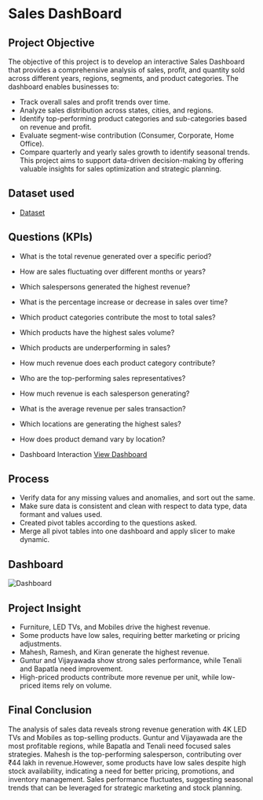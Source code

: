 # Sales DashBoard
## Project Objective
The objective of this project is to develop an interactive Sales Dashboard that provides a comprehensive analysis of sales, profit, and quantity sold across different years, regions, segments, and product categories. The dashboard enables businesses to:
- Track overall sales and profit trends over time.
- Analyze sales distribution across states, cities, and regions.
- Identify top-performing product categories and sub-categories based on revenue and profit.
- Evaluate segment-wise contribution (Consumer, Corporate, Home Office).
- Compare quarterly and yearly sales growth to identify seasonal trends.
This project aims to support data-driven decision-making by offering valuable insights for sales optimization and strategic planning.

## Dataset used
- <a href = "https://github.com/Shiva-Krishna-96/Data-Analysis-Dashboard/blob/main/Sales%20and%20Products%20Dashboard.xlsx"> Dataset </a>

## Questions (KPIs)
- What is the total revenue generated over a specific period?
- How are sales fluctuating over different months or years?
- Which salespersons generated the highest revenue?
- What is the percentage increase or decrease in sales over time?
- Which product categories contribute the most to total sales?
- Which products have the highest sales volume?
- Which products are underperforming in sales?
- How much revenue does each product category contribute?
- Who are the top-performing sales representatives?
- How much revenue is each salesperson generating?
- What is the average revenue per sales transaction?
- Which locations are generating the highest sales?
- How does product demand vary by location?

- Dashboard Interaction  <a href= "https://github.com/Shiva-Krishna-96/Data-Analysis-Dashboard/blob/main/Dashboard.PNG"> View Dashboard </a>

## Process
- Verify data for any missing values and anomalies, and sort out the same.
- Make sure data is consistent and clean with respect to data type, data formant and values used.
- Created pivot tables according to the questions asked.
- Merge all pivot tables into one dashboard and apply slicer to make dynamic.


## Dashboard

![Dashboard](https://github.com/user-attachments/assets/7e1bb386-8767-4447-ba8e-cf1771671f51)

## Project Insight
- Furniture, LED TVs, and Mobiles drive the highest revenue.
- Some products have low sales, requiring better marketing or pricing adjustments.
- Mahesh, Ramesh, and Kiran generate the highest revenue.
-  Guntur and Vijayawada show strong sales performance, while Tenali and Bapatla need improvement.
-  High-priced products contribute more revenue per unit, while low-priced items rely on volume.

## Final Conclusion
The analysis of sales data reveals strong revenue generation with 4K LED TVs and Mobiles as top-selling products. Guntur and Vijayawada are the most profitable regions, while Bapatla and Tenali need focused sales strategies. Mahesh is the top-performing salesperson, contributing over ₹44 lakh in revenue.However, some products have low sales despite high stock availability, indicating a need for better pricing, promotions, and inventory management. Sales performance fluctuates, suggesting seasonal trends that can be leveraged for strategic marketing and stock planning.








